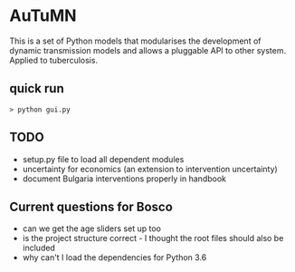   
AuTuMN  
======  
  
This is a set of Python models that modularises the development of dynamic transmission models and allows a
pluggable API to other system. Applied to tuberculosis.

## quick run

```> python gui.py```

## TODO
- setup.py file to load all dependent modules
- uncertainty for economics (an extension to intervention uncertainty)
- document Bulgaria interventions properly in handbook

## Current questions for Bosco
- can we get the age sliders set up too
- is the project structure correct - I thought the root files should also be included
- why can't I load the dependencies for Python 3.6
